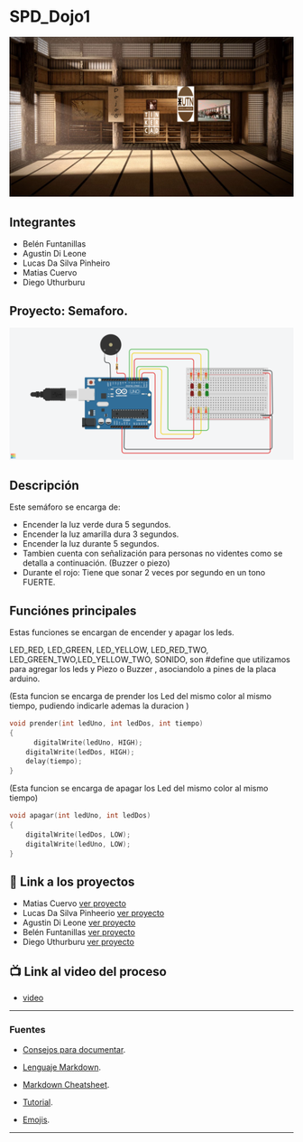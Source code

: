 # SPD_Dojo1
![Tinkercad](Dojo1/Img/dojo-japones.jpg)


## Integrantes 
- Belén Funtanillas
- Agustin Di Leone
- Lucas Da Silva Pinheiro
- Matias Cuervo
- Diego Uthurburu


## Proyecto: Semaforo.
![Tinkercad](Dojo1/Img/semaforoEnArduino.png)


## Descripción
Este semáforo se encarga de: 
- Encender la luz verde dura 5 segundos. 
- Encender la luz amarilla dura 3 segundos. 
- Encender la luz durante 5 segundos. 
- Tambien cuenta con señalización para personas no videntes como se detalla a  continuación. (Buzzer o piezo)
- Durante el rojo: Tiene que sonar 2 veces por segundo en un tono FUERTE. 


## Funciónes principales
Estas funciones se encargan de encender y apagar los leds.

LED_RED, LED_GREEN, LED_YELLOW, LED_RED_TWO, LED_GREEN_TWO,LED_YELLOW_TWO,
 SONIDO, son #define que utilizamos para agregar los leds y Piezo o Buzzer , asociandolo a pines de la placa arduino.

(Esta funcion se encarga de prender los Led del mismo color al mismo tiempo, pudiendo indicarle ademas la duracion )

~~~ C++ (lenguaje en el que esta escrito)
void prender(int ledUno, int ledDos, int tiempo)
{
	  digitalWrite(ledUno, HIGH);
  	digitalWrite(ledDos, HIGH);
  	delay(tiempo); 
}
~~~
  (Esta funcion se encarga de apagar los Led del mismo color al mismo tiempo)
~~~ C++ (lenguaje en el que esta escrito)
void apagar(int ledUno, int ledDos)
{
  	digitalWrite(ledDos, LOW);
  	digitalWrite(ledUno, LOW);
}
~~~

## :robot: Link a los proyectos

- Matias Cuervo [ver proyecto](https://www.tinkercad.com/things/hUqDE523LbC-copy-of-matias-cuervo-div-b-semaforo-ejercicio-2-4/editel?sharecode=P5kEAzCjxblsPSETMDQ9GASUqluOpppGvMuohfS_U7U)
- Lucas Da Silva Pinheerio [ver proyecto](https://www.tinkercad.com/things/iBjf3hSN7No-ingenious-duup-fyyran/editel?sharecode=wwDtCKYA-wOI_Ch89Un_-39zxF5PPr3qtg07N_nM-b0)
- Agustin Di Leone [ver proyecto](https://www.tinkercad.com/things/l4n1V6llKvx-semaforo-01-di-leone/editel?sharecode=GbTuu6yrYT2pgRAMrwOM_H_WSNBANoRJuEFpMjNwvNE)
- Belén Funtanillas [ver proyecto](https://www.tinkercad.com/things/8elnMYXZS2u-dojo-1-semaforo-funtanillas-belen/editel?sharecode=c0yHlJnpUMBMSqphn-GhbF5aRFUcmz5DdqbgSGJojPc)
- Diego Uthurburu [ver proyecto](https://www.tinkercad.com/things/hERyU7RJAFZ-copy-of-diego-uthurburu-1-b-ejercicio-2-4/editel?sharecode=beibGnl8a5IpPcm3uowNwMJTxRAjAAwKxU0ONaEomBA)

## :tv: Link al video del proceso
- [video](https://www.youtube.com/watch?v=VyGjE8kx-O0)

---
### Fuentes
- [Consejos para documentar](https://www.sohamkamani.com/how-to-write-good-documentation/#architecture-documentation).

- [Lenguaje Markdown](https://markdown.es/sintaxis-markdown/#linkauto).

- [Markdown Cheatsheet](https://github.com/adam-p/markdown-here/wiki/Markdown-Cheatsheet).

- [Tutorial](https://www.youtube.com/watch?v=oxaH9CFpeEE).

- [Emojis](https://gist.github.com/rxaviers/7360908).

---





